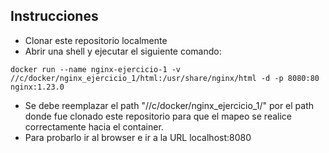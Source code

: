 ## **Instrucciones**

*   Clonar este repositorio localmente
*   Abrir una shell y ejecutar el siguiente comando:

```plaintext
docker run --name nginx-ejercicio-1 -v //c/docker/nginx_ejercicio_1/html:/usr/share/nginx/html -d -p 8080:80 nginx:1.23.0
```

*   Se debe reemplazar el path "//c/docker/nginx\_ejercicio\_1/" por el path donde fue clonado este repositorio para que el mapeo se realice correctamente hacia el container.
*   Para probarlo ir al browser e ir a la URL localhost:8080